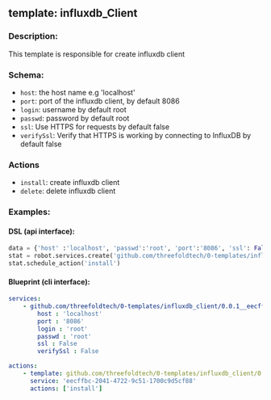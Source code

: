 ## template: influxdb_Client

### Description:
This template is responsible for create influxdb client 

### Schema:

- `host`:  the host name e.g 'localhost'
- `port`: port of the influxdb client, by default 8086
- `login`: username by default root
- `passwd`: password by default root
- `ssl`: Use HTTPS for requests by default false
- `verifySsl`: Verify that HTTPS is working by connecting to InfluxDB  by default false

### Actions

- `install`: create influxdb client 
- `delete`: delete influxdb client


### Examples:
#### DSL (api interface):
```python
data = {'host' :'localhost', 'passwd':'root', 'port':'8086', 'ssl': False ,'login': 'root' ,'verifySsl': False}
stat = robot.services.create('github.com/threefoldtech/0-templates/influxdb_client/0.0.1','eecffbc-2041-4722-9c51-1700c9d5cf88', data)
stat.schedule_action('install')
```

#### Blueprint (cli interface):
```yaml
services:
    - github.com/threefoldtech/0-templates/influxdb_client/0.0.1__eecffbc-2041-4722-9c51-1700c9d5cf88:
        host : 'localhost'
        port : '8086'
        login : 'root'
        passwd : 'root'
        ssl : False
        verifySsl : False

actions:
    - template: github.com/threefoldtech/0-templates/influxdb_client/0.0.1
      service: 'eecffbc-2041-4722-9c51-1700c9d5cf88'
      actions: ['install']
```

